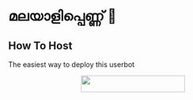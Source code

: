 # മലയാളിപ്പെണ്ണ് 💌

## How To Host
The easiest way to deploy this userbot
<p align="center"><a href="https://heroku.com/deploy?template=https://github.com/p-4-prince/malayalamtgbot"> <img src="https://img.shields.io/badge/Deploy%20To%20Heroku-blueviolet?style=for-the-badge&logo=heroku" width="210" height="34.45"/></a></p>
